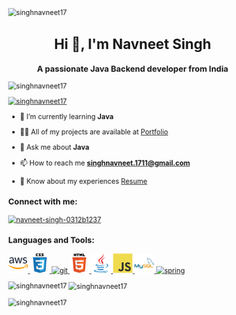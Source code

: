 <img src="https://user-images.githubusercontent.com/10498744/210012254-234538ff-d198-48aa-8964-37e6fd45d227.gif" alt="singhnavneet17" />
<h1 align="center">Hi 👋, I'm Navneet Singh</h1>
<h3 align="center">A passionate Java Backend developer from India</h3>

<p align="left"> <img src="https://komarev.com/ghpvc/?username=singhnavneet17&label=Profile%20views&color=0e75b6&style=flat" alt="singhnavneet17" /> </p>

<p align="left"> <a href="https://github.com/ryo-ma/github-profile-trophy"><img src="https://github-profile-trophy.vercel.app/?username=singhnavneet17" alt="singhnavneet17" /></a> </p>

- 🌱 I’m currently learning **Java**

- 👨‍💻 All of my projects are available at [Portfolio](https://singhnavneet17.github.io/)

- 💬 Ask me about **Java**

- 📫 How to reach me **singhnavneet.1711@gmail.com**

- 📄 Know about my experiences [Resume](https://drive.google.com/file/d/1oVccqfdGytLTdcTqxC_FSWmIuyjwhyE1/view?usp=sharing)

<h3 align="left">Connect with me:</h3>
<p align="left">
<a href="https://linkedin.com/in/navneet-singh-0312b1237" target="blank"><img align="center" src="https://raw.githubusercontent.com/rahuldkjain/github-profile-readme-generator/master/src/images/icons/Social/linked-in-alt.svg" alt="navneet-singh-0312b1237" height="30" width="40" /></a>
</p>

<h3 align="left">Languages and Tools:</h3>
<p align="left"> <a href="https://aws.amazon.com" target="_blank" rel="noreferrer"> <img src="https://raw.githubusercontent.com/devicons/devicon/master/icons/amazonwebservices/amazonwebservices-original-wordmark.svg" alt="aws" width="40" height="40"/> </a> <a href="https://www.w3schools.com/css/" target="_blank" rel="noreferrer"> <img src="https://raw.githubusercontent.com/devicons/devicon/master/icons/css3/css3-original-wordmark.svg" alt="css3" width="40" height="40"/> </a> <a href="https://git-scm.com/" target="_blank" rel="noreferrer"> <img src="https://www.vectorlogo.zone/logos/git-scm/git-scm-icon.svg" alt="git" width="40" height="40"/> </a> <a href="https://www.w3.org/html/" target="_blank" rel="noreferrer"> <img src="https://raw.githubusercontent.com/devicons/devicon/master/icons/html5/html5-original-wordmark.svg" alt="html5" width="40" height="40"/> </a> <a href="https://www.java.com" target="_blank" rel="noreferrer"> <img src="https://raw.githubusercontent.com/devicons/devicon/master/icons/java/java-original.svg" alt="java" width="40" height="40"/> </a> <a href="https://developer.mozilla.org/en-US/docs/Web/JavaScript" target="_blank" rel="noreferrer"> <img src="https://raw.githubusercontent.com/devicons/devicon/master/icons/javascript/javascript-original.svg" alt="javascript" width="40" height="40"/> </a> <a href="https://www.mysql.com/" target="_blank" rel="noreferrer"> <img src="https://raw.githubusercontent.com/devicons/devicon/master/icons/mysql/mysql-original-wordmark.svg" alt="mysql" width="40" height="40"/> </a> <a href="https://spring.io/" target="_blank" rel="noreferrer"> <img src="https://www.vectorlogo.zone/logos/springio/springio-icon.svg" alt="spring" width="40" height="40"/> </a> </p>

<p><img align="left" src="https://github-readme-stats.vercel.app/api/top-langs?username=singhnavneet17&show_icons=true&locale=en&layout=compact" alt="singhnavneet17" /></p>

<p>&nbsp;<img align="center" src="https://github-readme-stats.vercel.app/api?username=singhnavneet17&show_icons=true&locale=en" alt="singhnavneet17" /></p>

<p><img align="center" src="https://github-readme-streak-stats.herokuapp.com/?user=singhnavneet17&" alt="singhnavneet17" /></p>
